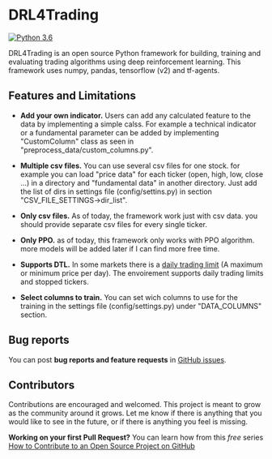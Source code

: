 # DRL4Trading
[![Python 3.6](https://img.shields.io/badge/python-3.6-blue.svg)](https://www.python.org/downloads/release/python-360/)

DRL4Trading is an open source Python framework for building, training and evaluating trading algorithms using deep reinforcement learning. This framework uses numpy, pandas, tensorflow (v2) and tf-agents.

## Features and Limitations

- **Add your own indicator.** Users can add any calculated feature to the data by implementing a simple calss. For example a technical indicator or a fundamental parameter can be added by implementing "CustomColumn" class as seen in "preprocess_data/custom_columns.py".

- **Multiple csv files.** You can use several csv files for one stock. for example you can load "price data" for each ticker (open, high, low, close ...) in a directory and "fundamental data" in another directory. Just add the list of dirs in settings file (config/settins.py) in section "CSV_FILE_SETTINGS->dir_list".

- **Only csv files.** As of today, the framework work just with csv data. you should provide separate csv files for every single ticker.

- **Only PPO.** as of today, this framework only works with PPO algorithm. more models will be added later if I can find more free time.

- **Supports DTL.** In some markets there is a [daily trading limit](https://www.investopedia.com/terms/d/daily_trading_limit.asp) (A maximum or minimum price per day). The envoirement supports daily trading limits and stopped tickers.

- **Select columns to train.** You can set wich columns to use for the training in the settings file (config/settings.py) under "DATA_COLUMNS" section.

## Bug reports

You can post **bug reports and feature requests** in [GitHub issues](https://github.com/s-diaco/DRL4Trading/issues).

## Contributors

Contributions are encouraged and welcomed. This project is meant to grow as the community around it grows. Let me know if there is anything that you would like to see in the future, or if there is anything you feel is missing.

**Working on your first Pull Request?** You can learn how from this _free_ series [How to Contribute to an Open Source Project on GitHub](https://egghead.io/series/how-to-contribute-to-an-open-source-project-on-github)
